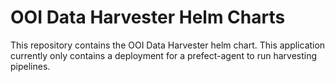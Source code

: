 # OOI Data Harvester Helm Charts

This repository contains the OOI Data Harvester helm chart. This application currently only contains a deployment for a prefect-agent to run harvesting pipelines.
